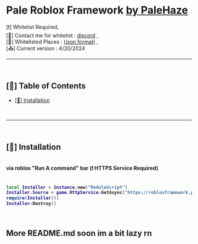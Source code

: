 <!-- there's nothing interesting here-->
<h1 &#x41;&#x6C;&#x69;&#x67;&#x6E;&#x3D;&#x22;&#x6C;&#x65;&#x66;&#x74;&#x22;>Pale Roblox Framework <a href="https://github.com/PaleHazeGuy">by PaleHaze</a></h1><strong&#x41;&#x6C;&#x69;&#x67;&#x6E;&#x3D;&#x22;&#x6C;&#x65;&#x66;&#x74;&#x22;>[&#10071;] Whitelist Required,<br>[&#x1F4E7;] Contact me for whitelist : <a href="https://discord.com/users/224203860833468418">discord</a> ,<br>[&#128195;] Whitelisted Places : <a href="https://robloxframework.palehaze.com/whitelist.json">(json format)</a> ,</strong><br><a>[📤] Current version : 4/20/2024</a><br><hr><br>
<h2>[📖] Table of Contents</h2><ul> <li><a href="#_Installation">[&#128315;] Installation</a></li></ul><br><hr><br><h2 id="_Installation">[&#128315;] Installation</h2> <strong><br><strong>via roblox "Run A command" bar (❗ HTTPS Service Required) </strong><br><br>
  
```lua
local Installer = Instance.new("ModuleScript")
Installer.Source = game.HttpService:GetAsync("https://robloxframework.palehaze.com/init.lua")
require(Installer)()
Installer:Destroy()
```
<br><h2><strong>More README.md soon im a bit lazy rn</strong></h2> 

